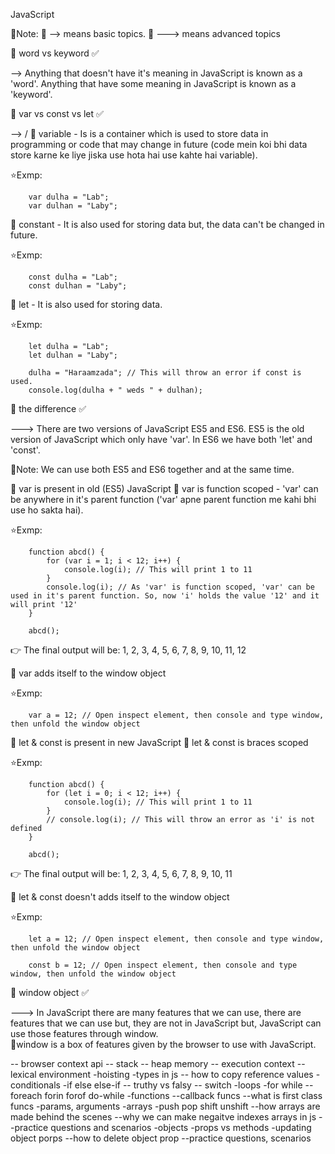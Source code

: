 JavaScript

📝Note: 🎯 --> means basic topics.
         🎯 ---> means advanced topics 



🎯 word vs keyword ✅

--> Anything that doesn't have it's meaning in JavaScript is known as a 'word'.
   Anything that have some meaning in JavaScript is known as a 'keyword'.



🎯 var vs const vs let ✅

--> /
🎈 variable - Is is a container which is used to store data in 
                   programming or code that may change in future (code
                   mein koi bhi  data store karne ke liye jiska use hota hai
                   use kahte hai variable).

⭐Exmp:

        var dulha = "Lab";
        var dulhan = "Laby";

🎈 constant - It is also used for storing data but, the data can't be changed in future.

⭐Exmp: 

        const dulha = "Lab";
        const dulhan = "Laby";

🎈 let - It is also used for storing data.

⭐Exmp: 

        let dulha = "Lab";
        let dulhan = "Laby";

        dulha = "Haraamzada"; // This will throw an error if const is used.
        console.log(dulha + " weds " + dulhan);



🎯 the difference ✅

---> There are two versions of JavaScript ES5 and ES6. ES5 is the old version of JavaScript
      which only have 'var'. In ES6 we have both 'let' and 'const'. 

📝Note: We can use both ES5 and ES6 together and at the same time.

🎈 var is present in old (ES5) JavaScript
🎈 var is function scoped - 'var' can be anywhere in it's parent function ('var' apne parent
                             function me kahi bhi use ho sakta hai).

⭐Exmp: 

        function abcd() {
            for (var i = 1; i < 12; i++) {
                console.log(i); // This will print 1 to 11
            }
            console.log(i); // As 'var' is function scoped, 'var' can be used in it's parent function. So, now 'i' holds the value '12' and it will print '12'
        }

        abcd(); 

👉 The final output will be: 1, 2, 3, 4, 5, 6, 7, 8, 9, 10, 11, 12

🎈 var adds itself to the window object 

⭐Exmp:      

        var a = 12; // Open inspect element, then console and type window, then unfold the window object

🎈 let & const is present in new JavaScript
🎈 let & const is braces scoped 

⭐Exmp:

        function abcd() {
            for (let i = 0; i < 12; i++) {
                console.log(i); // This will print 1 to 11
            }
            // console.log(i); // This will throw an error as 'i' is not defined
        }

        abcd();

👉 The final output will be: 1, 2, 3, 4, 5, 6, 7, 8, 9, 10, 11

🎈 let & const doesn't adds itself to the window object

⭐Exmp:      

        let a = 12; // Open inspect element, then console and type window, then unfold the window object

        const b = 12; // Open inspect element, then console and type window, then unfold the window object
           
        
        
🎯 window object ✅

---> In JavaScript there are many features that we can use, there are features that we can use
     but, they are not in JavaScript but, JavaScript can use those features through window.\
    🌟window is a box of features given by the browser to use with JavaScript.









-- browser context api
-- stack
-- heap memory
-- execution context
-- lexical environment
-hoisting
-types in js
-- how to copy reference values
-conditionals
-if else else-if
-- truthy vs falsy
-- switch
-loops
-for while
--foreach forin forof do-while
-functions
--callback funcs
--what is first class funcs
-params, arguments
-arrays
-push pop shift unshift
--how arrays are made behind the scenes
--why we can make negaitve indexes arrays in js
--practice questions and scenarios
-objects
-props vs methods
-updating object porps
--how to delete object prop
--practice questions, scenarios
